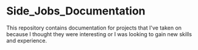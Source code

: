 # Side_Jobs_Documentation
This repository contains documentation for projects that I've taken on because I thought they were interesting or I was looking to gain new skills and experience.
